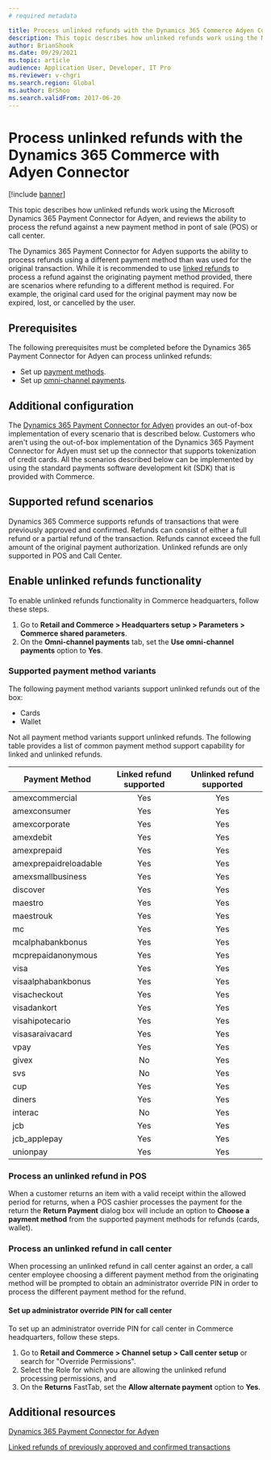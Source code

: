 ```yaml
---
# required metadata

title: Process unlinked refunds with the Dynamics 365 Commerce Adyen Connector
description: This topic describes how unlinked refunds work using the Microsoft Dynamics 365 Payment Connector for Adyen.
author: BrianShook
ms.date: 09/29/2021
ms.topic: article
audience: Application User, Developer, IT Pro
ms.reviewer: v-chgri
ms.search.region: Global
ms.author: BrShoo
ms.search.validFrom: 2017-06-20
---
```


# Process unlinked refunds with the Dynamics 365 Commerce with Adyen Connector

[!include [banner](../includes/banner.md)]

This topic describes how unlinked refunds work using the Microsoft Dynamics 365 Payment Connector for Adyen, and reviews the ability to process the refund against a new payment method in pont of sale (POS) or call center.

The Dynamics 365 Payment Connector for Adyen supports the ability to process refunds using a different payment method than was used for the original transaction. While it is recommended to use [linked refunds](linked-refunds.md) to process a refund against the originating payment method provided, there are scenarios where refunding to a different method is required. For example, the original card used for the original payment may now be expired, lost, or cancelled by the user. 

## Prerequisites

The following prerequisites must be completed before the Dynamics 365 Payment Connector for Adyen can process unlinked refunds:

- Set up [payment methods](../payment-methods.md).
- Set up [omni-channel payments](../omni-channel-payments.md).

## Additional configuration

The [Dynamics 365 Payment Connector for Adyen](adyen-connector.md) provides an out-of-box implementation of every scenario that is described below. Customers who aren't using the out-of-box implementation of the Dynamics 365 Payment Connector for Adyen must set up the connector that supports tokenization of credit cards. All the scenarios described below can be implemented by using the standard payments software development kit (SDK) that is provided with Commerce. 

## Supported refund scenarios

Dynamics 365 Commerce supports refunds of transactions that were previously approved and confirmed. Refunds can consist of either a full refund or a partial refund of the transaction. Refunds cannot exceed the full amount of the original payment authorization. Unlinked refunds are only supported in POS and Call Center.

## Enable unlinked refunds functionality

To enable unlinked refunds functionality in Commerce headquarters, follow these steps.

1. Go to **Retail and Commerce \> Headquarters setup \> Parameters \> Commerce shared parameters**. 
1. On the **Omni-channel payments** tab, set the **Use omni-channel payments** option to **Yes**.

### Supported payment method variants

The following payment method variants support unlinked refunds out of the box:

- Cards
- Wallet

Not all payment method variants support unlinked refunds. The following table provides a list of common payment method support capability for linked and unlinked refunds.

|     Payment Method           |     Linked refund supported    |     Unlinked refund supported    |
|------------------------------|:--------------------------------:|:----------------------------------:|
|     amexcommercial           |     Yes                        |     Yes                          |
|     amexconsumer             |     Yes                        |     Yes                          |
|     amexcorporate            |     Yes                        |     Yes                          |
|     amexdebit                |     Yes                        |     Yes                          |
|     amexprepaid              |     Yes                        |     Yes                          |
|     amexprepaidreloadable    |     Yes                        |     Yes                          |
|     amexsmallbusiness        |     Yes                        |     Yes                          |
|     discover                 |     Yes                        |     Yes                          |
|     maestro                  |     Yes                        |     Yes                          |
|     maestrouk                |     Yes                        |     Yes                          |
|     mc                       |     Yes                        |     Yes                          |
|     mcalphabankbonus         |     Yes                        |     Yes                          |
|     mcprepaidanonymous       |     Yes                        |     Yes                          |
|     visa                     |     Yes                        |     Yes                          |
|     visaalphabankbonus       |     Yes                        |     Yes                          |
|     visacheckout             |     Yes                        |     Yes                          |
|     visadankort              |     Yes                        |     Yes                          |
|     visahipotecario          |     Yes                        |     Yes                          |
|     visasaraivacard          |     Yes                        |     Yes                          |
|     vpay                     |     Yes                        |     Yes                          |
|     givex                    |     No                         |     Yes                          |
|     svs                      |     No                         |     Yes                          |
|     cup                      |     Yes                        |     Yes                          |
|     diners                   |     Yes                        |     Yes                          |
|     interac                  |     No                         |     Yes                          |
|     jcb                      |     Yes                        |     Yes                          |
|     jcb_applepay             |     Yes                        |     Yes                          |
|     unionpay                 |     Yes                        |     Yes                          |

### Process an unlinked refund in POS

When a customer returns an item with a valid receipt within the allowed period for returns, when a POS cashier processes the payment for the return the **Return Payment** dialog box will include an option to **Choose a payment method** from the supported payment methods for refunds (cards, wallet).

### Process an unlinked refund in call center

When processing an unlinked refund in call center against an order, a call center employee choosing a different payment method from the originating method will be prompted to obtain an administrator override PIN in order to process the different payment method for the refund.

#### Set up administrator override PIN for call center

To set up an administrator override PIN for call center in Commerce headquarters, follow these steps.

1. Go to **Retail and Commerce \> Channel setup \> Call center setup** or search for "Override Permissions". 
1. Select the Role for which you are allowing the unlinked refund processing permissions, and 
1. On the **Returns** FastTab, set the **Allow alternate payment** option to **Yes**.

## Additional resources

[Dynamics 365 Payment Connector for Adyen](adyen-connector.md)

[Linked refunds of previously approved and confirmed transactions](linked-refunds.md)
